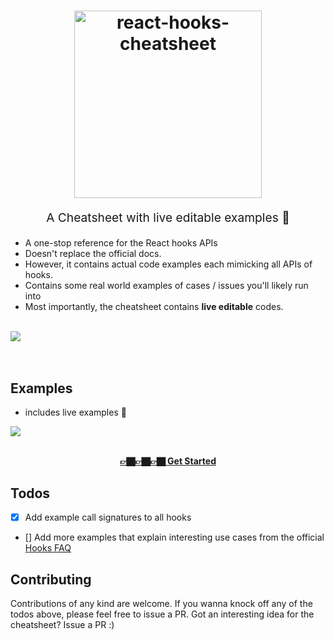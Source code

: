 <h1 align="center">
  <a target="_blank" href="http://react-hooks-cheatsheet.surge.sh/">
    <img src="https://i.imgur.com/RELWys6.png" alt="react-hooks-cheatsheet" title="react-hooks-cheatsheet" width="300">
  </a>
</h1>
<p align="center" style="font-size: 1.2rem;">A Cheatsheet with live editable examples 💪</p>

- A one-stop reference for the React hooks APIs
- Doesn't replace the official docs. 
- However, it contains actual code examples each mimicking all APIs of hooks. 
- Contains some real world examples of cases / issues you'll likely run into
- Most importantly, the cheatsheet contains **live editable** codes. 

<br /> 

<div>
    <img src="https://i.imgur.com/dsOFnet.gif" style="max-width: 100%"/>
</div>

<br />
<br />

## Examples 
- includes live examples 🙋‍

<div>
    <img src="https://i.imgur.com/xawWBNR.gif" style="max-width: 100%"/>
</div>

<br />
<p align="center" style="font-weight: bold">
  <a target="_blank" href="http://react-hooks-cheatsheet.surge.sh/">
    👉🏿👉🏿👉🏿 Get Started 
  </a>
</p>

## Todos 
- [x] Add example call signatures to all hooks 
- [] Add more examples that explain interesting use cases from the official [Hooks FAQ](https://reactjs.org/docs/hooks-faq.html) 


## Contributing 
Contributions of any kind are welcome. If you wanna knock off any of the todos above, please feel free to issue a PR. 
Got an interesting idea for the cheatsheet? Issue a PR :) 

